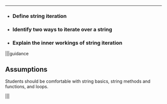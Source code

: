 ----------

* ### Define string iteration
* ### Identify two ways to iterate over a string
* ### Explain the inner workings of string iteration

|||guidance
## Assumptions
Students should be comfortable with string basics, string methods and functions, and loops.

|||